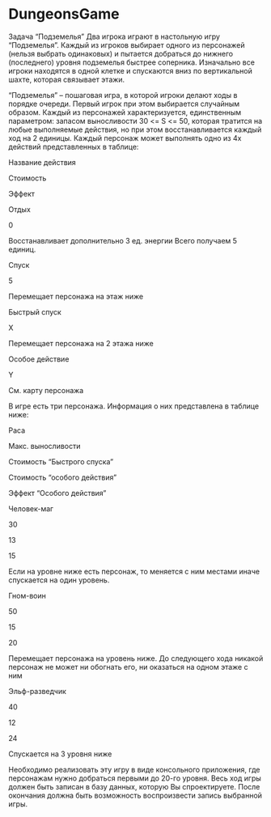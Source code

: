 # DungeonsGame
Задача “Подземелья”
Два игрока играют в настольную игру “Подземелья”. Каждый из игроков выбирает одного из персонажей (нельзя выбрать одинаковых) и пытается добраться до нижнего (последнего) уровня подземелья быстрее соперника. Изначально все игроки находятся в одной клетке и спускаются вниз по вертикальной шахте, которая связывает этажи.

 

“Подземелья” – пошаговая игра, в которой игроки делают ходы в порядке очереди. Первый игрок при этом выбирается случайным образом.
Каждый из персонажей характеризуется, единственным параметром: запасом выносливости 30 <= S <= 50, которая тратится на любые выполняемые действия, но при этом восстанавливается каждый ход на 2 единицы.
Каждый персонаж может выполнять одно из 4х действий представленных в таблице: 

 

Название действия

Стоимость

Эффект

Отдых

0

Восстанавливает дополнительно 3 ед. энергии Всего получаем 5 единиц.

Спуск

5

Перемещает персонажа на этаж ниже

Быстрый спуск

X

Перемещает персонажа на 2 этажа ниже

Особое действие

Y

Cм. карту персонажа

  В игре есть три персонажа. Информация о них представлена в таблице ниже:

Раса

Макс. выносливости

Стоимость “Быстрого спуска”

Стоимость “особого действия”

Эффект “Особого действия”

Человек-маг

30

13

15

Если на уровне ниже есть персонаж, то меняется с ним местами иначе спускается на один уровень.

Гном-воин

50

15

20

Перемещает персонажа на уровень ниже. До следующего хода никакой персонаж не может ни обогнать его, ни оказаться на одном этаже с ним

Эльф-разведчик

40

12

24

Спускается на 3 уровня ниже

Необходимо реализовать эту игру в виде консольного приложения, где персонажам нужно добраться первыми до 20-го уровня.
Весь ход игры должен быть записан в базу данных, которую Вы спроектируете. После окончания должна быть возможность воспроизвести запись выбранной игры.
